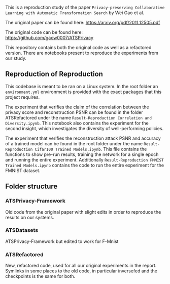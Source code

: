 This is a reproduction study of the paper `Privacy-preserving Collaborative Learning with Automatic Transformation Search` by Wei Gao et al.

The original paper can be found here: https://arxiv.org/pdf/2011.12505.pdf

The original code can be found here: https://github.com/gaow0007/ATSPrivacy


This repository contains both the original code as well as a refactored version. There are notebooks present to reproduce the experiments from our study.

## Reproduction of Reproduction

This codebase is meant to be ran on a Linux system. In the root folder an `environment.yml` environment is provided with the exact packages that this project requires.

The experiment that verifies the claim of the correlation between the privacy score and reconstruction PSNR can be found in the folder ATSRefactored under the name ```Result-Reproduction Correlation and Diversity.ipynb```. This notebook also contains the experiment for the second insight, which investigates the diversity of well-performing policies.

The experiment that verifies the reconstruction attack PSNR and accuracy of a trained model can be found in the root folder under the name ```Result-Reproduction Cifar100 Trained Models.ipynb```. This file contains the functions to show pre-run results, training the network for a single epoch and running the entire experiment. Additionally ```Result-Reproduction FMNIST Trained Models.ipynb``` contains the code to run the entire experiment for the FMNIST dataset.

## Folder structure

### ATSPrivacy-Framework

Old code from the original paper with slight edits in order to reproduce the results on our systems.

### ATSDatasets

ATSPrivacy-Framework but edited to work for F-Mnist

### ATSRefactored

New, refactored code, used for all our original experiments in the report. Symlinks in some places to the old code, in particular inversefed and the checkpoints is the same for both.
